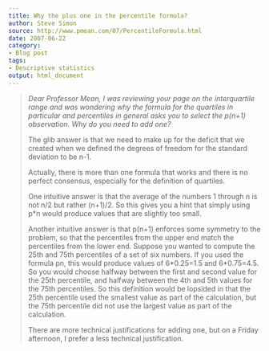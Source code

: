```yaml
---
title: Why the plus one in the percentile formula?
author: Steve Simon
source: http://www.pmean.com/07/PercentileFormula.html
date: 2007-06-22
category:
- Blog post
tags:
- Descriptive statistics
output: html_document
---
```

> *Dear Professor Mean, I was reviewing your page on the interquartile
> range and was wondering why the formula for the quartiles in
> particular and percentiles in general asks you to select the p(n+1)
> observation. Why do you need to add one?*
>
> The glib answer is that we need to make up for the deficit that we
> created when we defined the degrees of freedom for the standard
> deviation to be n-1.
>
> Actually, there is more than one formula that works and there is no
> perfect consensus, especially for the definition of quartiles.
>
> One intuitive answer is that the average of the numbers 1 through n is
> not n/2 but rather (n+1)/2. So this gives you a hint that simply using
> p\*n would produce values that are slightly too small.
>
> Another intuitive answer is that p(n+1) enforces some symmetry to the
> problem, so that the percentiles from the upper end match the
> percentiles from the lower end. Suppose you wanted to compute the 25th
> and 75th percentiles of a set of six numbers. If you used the formula
> pn, this would produce values of 6\*0.25=1.5 and 6\*0.75=4.5. So you
> would choose halfway between the first and second value for the 25th
> percentile, and halfway between the 4th and 5th values for the 75th
> percentiles. So this definition would be lopsided in that the 25th
> percentile used the smallest value as part of the calculation, but the
> 75th percentile did not use the largest value as part of the
> calculation.
>
> There are more technical justifications for adding one, but on a
> Friday afternoon, I prefer a less technical justification.
